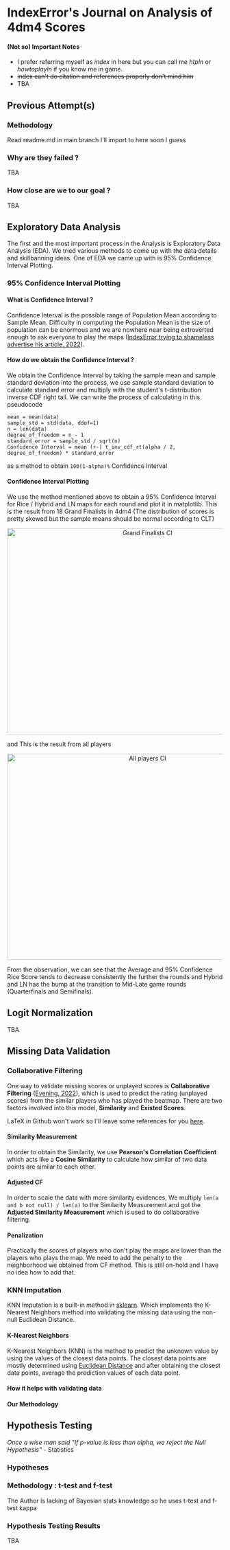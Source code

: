 # IndexError's Journal on Analysis of 4dm4 Scores

#### (Not so) Important Notes

- I prefer referring myself as _index_ in here but you can call me _htpln_ or _howtoplayln_ if you know me in game.
- ~~index can't do citation and references properly don't mind him~~
- TBA

## Previous Attempt(s)

### Methodology

Read readme.md in main branch I'll import to here soon I guess

### Why are they failed ?

TBA

### How close are we to our goal ?

TBA

## Exploratory Data Analysis

The first and the most important process in the Analysis is Exploratory Data Analysis (EDA). We tried various methods to come up with the data details and skillbanning ideas. One of EDA we came up with is 95% Confidence Interval Plotting.

### 95% Confidence Interval Plotting

#### What is Confidence Interval ?

Confidence Interval is the possible range of Population Mean according to Sample Mean. Difficulty in computing the Population Mean is the size of population can be enormous and we are nowhere near being extroverted enough to ask everyone to play the maps ([IndexError trying to shameless advertise his article, 2022](https://medium.com/@indexerror_/how-i-select-my-best-coffee-shop-hypothesis-testing-for-complete-beginners-deedaeda727e)).

#### How do we obtain the Confidence Interval ?

We obtain the Confidence Interval by taking the sample mean and sample standard deviation into the process, we use sample standard deviation to calculate standard error and multiply with the student's t-distribution inverse CDF right tail. We can write the process of calculating in this pseudocode

```
mean = mean(data)
sample_std = std(data, ddof=1)
n = len(data)
degree_of_freedom = n - 1
standard_error = sample_std / sqrt(n)
Confidence Interval = mean (+-) t_inv_cdf_rt(alpha / 2, degree_of_freedom) * standard_error
```

as a method to obtain `100(1-alpha)%` Confidence Interval

#### Confidence Interval Plotting

We use the method mentioned above to obtain a 95% Confidence Interval for Rice / Hybrid and LN maps for each round and plot it in matplotlib. This is the result from 18 Grand Finalists in 4dm4 (The distribution of scores is pretty skewed but the sample means should be normal according to CLT)

<div align="center">
<img src="https://cdn.discordapp.com/attachments/548279055477374982/979039736482103307/something.png" alt="Grand Finalists CI" width=640 height=480/>
</div>

and This is the result from all players

<div align="center">
<img src="https://cdn.discordapp.com/attachments/548279055477374982/979041859601039360/unknown.png" alt="All players CI" width=640 height=480 />
</div>

From the observation, we can see that the Average and 95% Confidence Rice Score tends to decrease consistently the further the rounds and Hybrid and LN has the bump at the transition to Mid-Late game rounds (Quarterfinals and Semifinals).

## Logit Normalization

TBA

## Missing Data Validation

### Collaborative Filtering

One way to validate missing scores or unplayed scores is **Collaborative Filtering** ([Evening, 2022](https://github.com/Eve-ning/opal/blob/master/journal/opal/out/main.pdf)), which is used to predict the rating (unplayed scores) from the similar players who has played the beatmap. There are two factors involved into this model, **Similarity** and **Existed Scores**.

LaTeX in Github won't work so I'll leave some references for you [here](https://fardapaper.ir/mohavaha/uploads/2017/11/Combining-User-Based-and-Item-Based-Collaborative-Filtering-Using-Machine-Learning.pdf).

#### Similarity Measurement

In order to obtain the Similarity, we use **Pearson's Correlation Coefficient** which acts like a **Cosine Similarity** to calculate how similar of two data points are similar to each other.

#### Adjusted CF

In order to scale the data with more similarity evidences, We multiply `len(a and b not null) / len(a)` to the Similarity Measurement and got the **Adjusted Similarity Measurement** which is used to do collaborative filtering.

#### Penalization

Practically the scores of players who don't play the maps are lower than the players who plays the map. We need to add the penalty to the neighborhood we obtained from CF method. This is still on-hold and I have no idea how to add that.

### KNN Imputation

KNN Imputation is a built-in method in [sklearn](https://scikit-learn.org/stable/modules/generated/sklearn.impute.KNNImputer.html). Which implements the K-Nearest Neighbors method into validating the missing data using the non-null Euclidean Distance.

#### K-Nearest Neighbors

K-Nearest Neighbors (KNN) is the method to predict the unknown value by using the values of the closest data points. The closest data points are mostly determined using [Euclidean Distance](https://en.wikipedia.org/wiki/Euclidean_distance) and after obtaining the closest data points, average the prediction values of each data point.

#### How it helps with validating data

#### Our Methodology

## Hypothesis Testing

_Once a wise man said "If p-value is less than alpha, we reject the Null Hypothesis"_ - Statistics

### Hypotheses

### Methodology : t-test and f-test

The Author is lacking of Bayesian stats knowledge so he uses t-test and f-test kappa

### Hypothesis Testing Results

TBA
